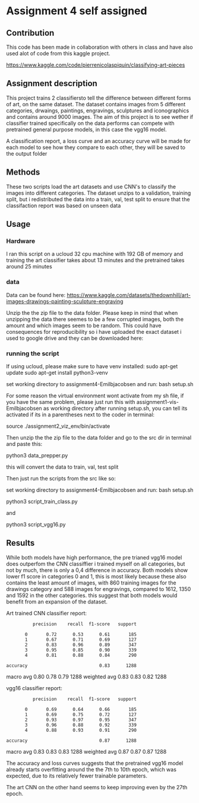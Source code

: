 # Assignment 4 self assigned

## Contribution
This code has been made in collaboration with others in class and have also used alot of code from this kaggle project.

https://www.kaggle.com/code/pierrenicolaspiquin/classifying-art-pieces


## Assignment description
This project trains 2 classifiersto tell the difference between different forms of art, on the same dataset. The dataset contains images from 5 different categories, drwaings, paintings, engravings, sculptures and iconographics and contains around 9000 images. The aim of this project is to see wether if classifier trained specifically on the data performs can compete with pretrained general purpose models, in this case the vgg16 model. 

A classification report, a loss curve and an accuracy curve will be made for each model to see how they compare to each other, they will be saved to the output folder

## Methods


These two scripts load the art datasets and use CNN's to classify the images into different categories. The dataset unzips to a validation, training split, but i redistributed the data into a train, val, test split to ensure that the classifaction report was based on unseen data

## Usage

### Hardware
I ran this script on a ucloud 32 cpu machine with 192 GB of memory and training the art classifier takes about 13 minutes and the pretrained takes around 25 minutes


### data
Data can be found here: 
https://www.kaggle.com/datasets/thedownhill/art-images-drawings-painting-sculpture-engraving

Unzip the the zip file to the data folder. 
Please keep in mind that when unzipping the data there seemes to be a few corrupted images, both the amount and which images seem to be random. This could have consequences for reproducibility so i have uploaded the exact dataset i used to google drive and they can be downloaded here:


### running the script
If using ucloud, please make sure to have venv installed:
sudo apt-get update
sudo apt-get install python3-venv

set working directory to assignment4-Emilbjacobsen and run:
bash setup.sh

For some reason the virtual environment wont activate from my sh file, if you have the same problem, please just run this with assignment1-vis-Emilbjacobsen as working directory after running setup.sh, you can tell its activated if its in a parentheses next to the coder in terminal:

source ./assignment2_viz_env/bin/activate


Then unzip the the zip file to the data folder and go to the src dir in terminal and paste this:

python3 data_prepper.py

this will convert the data to train, val, test split


Then just run the scripts from the src like so:

set working directory to assignment4-Emilbjacobsen and run:
bash setup.sh



python3 script_train_class.py

and

python3 script_vgg16.py





## Results
While both models have high performance, the pre trianed vgg16 model does outperfom the CNN classiffier i trained myself on all categories, but not by much, there is only a 0,4 difference in accuracy. Both models show lower f1 score in categories 0 and 1, this is most likely because these also contains the least amount of images, with 860 training images for the drawings category and 588 images for engravings, compared to 1612, 1350 and 1592 in the other categories. this suggest that both models would benefit from an expansion of the dataset.

Art trained CNN classifier report:

              precision    recall  f1-score   support

           0       0.72      0.53      0.61       185
           1       0.67      0.71      0.69       127
           2       0.83      0.96      0.89       347
           3       0.95      0.85      0.90       339
           4       0.81      0.88      0.84       290

    accuracy                           0.83      1288
   macro avg       0.80      0.78      0.79      1288
weighted avg       0.83      0.83      0.82      1288

vgg16 classifier report:

              precision    recall  f1-score   support

           0       0.69      0.64      0.66       185
           1       0.69      0.75      0.72       127
           2       0.93      0.97      0.95       347
           3       0.96      0.88      0.92       339
           4       0.88      0.93      0.91       290

    accuracy                           0.87      1288
   macro avg       0.83      0.83      0.83      1288
weighted avg       0.87      0.87      0.87      1288

The accuracy and loss curves suggests that the pretrained vgg16 model already starts overfitting around the the 7th to 10th epoch, which was expected, due to its relatively fewer trainable parameters.

The art CNN on the other hand seems to keep improving even by the 27th epoch.